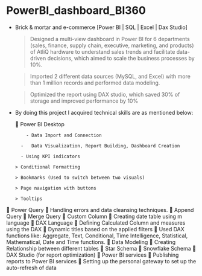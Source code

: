 # PowerBI_dashboard_BI360

- Brick & mortar and e-commerce [Power BI | SQL | Excel | Dax Studio]

  >	Designed a multi-view dashboard in Power BI for 6 departments (sales, finance, supply chain, executive, marketing, and products) of
  AtliQ hardware to understand sales trends and facilitate data-driven decisions, which aimed to scale the business processes by 10%.
  
  >	Imported 2 different data sources (MySQL, and Excel) with more than 1 million records and performed data modeling.
   
  >	Optimized the report using DAX studio, which saved 30% of storage and improved performance by 10%
  



- By doing this project I acquired technical skills are as mentioned below:

  
     	Power BI Desktop

     	  - Data Import and Connection

        -	Data Visualization, Report Building, Dashboard Creation

        - Using KPI indicators

      >	Conditional Formatting

      >	Bookmarks (Used to switch between two visuals)

      >	Page navigation with buttons

      >	Tooltips

	Power Query
	Handling errors and data cleansing techniques.
	Append Query
	Merge Query
	Custom Column
	Creating date table using m language
	DAX Language
	Defining Calculated Column and measures using the DAX
	Dynamic titles based on the applied filters
	Used DAX functions like: Aggregate, Text, Conditional, Time Intelligence, Statistical, Mathematical, Date and Time functions.
	Data Modeling
	Creating Relationship between different tables
	Star Schema
	Snowflake Schema
	DAX Studio (for report optimization)
	Power BI services
	Publishing reports to Power BI services
	Setting up the personal gateway to set up the auto-refresh of data

